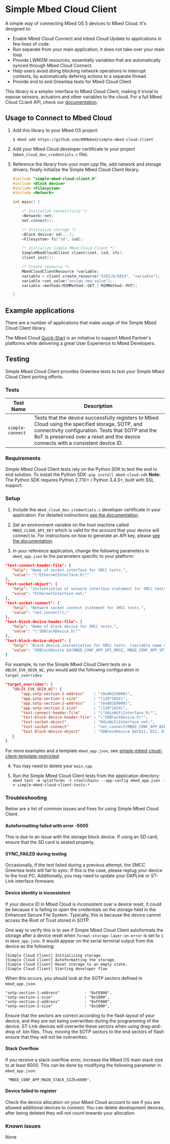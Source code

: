# Simple Mbed Cloud Client

A simple way of connecting Mbed OS 5 devices to Mbed Cloud. It's designed to:

* Enable Mbed Cloud Connect and mbed Cloud Update to applications in few lines of code.
* Run separate from your main application, it does not take over your main loop.
* Provide LWM2M resources, essentially variables that are automatically synced through Mbed Cloud Connect.
* Help users avoid doing blocking network operations in interrupt contexts, by automatically defering actions to a separate thread.
* Provide end to end Greentea tests for Mbed Cloud Client

This library is a simpler interface to Mbed Cloud Client, making it trivial to expose sensors, actuators and other variables to the cloud. For a full Mbed Cloud CLient API, check our [documentation](https://cloud.mbed.com/docs/current/mbed-cloud-client/index.html).

## Usage to Connect to Mbed Cloud

1. Add this library to your Mbed OS project:

    ```
    $ mbed add https://github.com/ARMmbed/simple-mbed-cloud-client
    ```
    
1. Add your Mbed Cloud developer certificate to your project (`mbed_cloud_dev_credentials.c` file).

1. Reference the library from your main.cpp file, add network and storage drivers; finally initialize the Simple Mbed Cloud Client library.

    ```cpp
    #include "simple-mbed-cloud-client.h"
    #include <Block device>
    #include <Filesystem>
    #include <Network>

    int main() {
    
        /* Initialize connectivity */
        <Network> net;
        net.connect();
    
        /* Initialize storage */
        <Block device> sd(...);
        <Filesystem> fs("sd", &sd);

        /* Initialize Simple Mbed Cloud Client */
        SimpleMbedCloudClient client(&net, &sd, &fs);
        client.init();

        /* Create resource */        
        MbedCloudClientResource *variable;
        variable = client.create_resource("3201/0/5853", "variable");
        variable->set_value("assign new value");
        variable->methods(M2MMethod::GET | M2MMethod::PUT);

    }
    ```
   
## Example applications
  
  There are a number of applications that make usage of the Simple Mbed Cloud Client library.
  
  The Mbed Cloud [Quick-Start](https://cloud.mbed.com/quick-start) is an initiative to support Mbed Partner's platforms while delivering a great User Experience to Mbed Developers.  

## Testing

Simple Mbed Cloud Client provides Greentea tests to test your Simple Mbed Cloud Client porting efforts. 

### Tests

| **Test Name** | **Description** |
| ------------- | ------------- |
| `simple-connect` | Tests that the device successfully registers to Mbed Cloud using the specified storage, SOTP, and connectivity configuration. Tests that SOTP and the RoT is preserved over a reset and the device connects with a consistent device ID.  |

### Requirements
 Simple Mbed Cloud Client tests rely on the Python SDK to test the end to end solution. 
 To install the Python SDK:
`pip install mbed-cloud-sdk`
 **Note:** The Python SDK requires Python 2.7.10+ / Python 3.4.3+, built with SSL support.
 
 ### Setup
 
 1. Include the `mbed_cloud_dev_credentials.c` developer certificate in your application. For detailed instructions [see the documentation](https://cloud.mbed.com/docs/current/connecting/provisioning-development-devices.html#creating-and-downloading-a-developer-certificate).
 
 2. Set an environment variable on the host machine called `MBED_CLOUD_API_KEY` which is valid for the account that your device will connect to. For instructions on how to generate an API key, please [see the documentation](https://cloud.mbed.com/docs/current/integrate-web-app/api-keys.html#generating-an-api-key).
 
 3. In your reference application, change the following parameters in `mbed_app.json` to the parameters specific to your platform:
 ```json      
"test-connect-header-file": {
    "help": "Name of socket interface for SMCC tests.",
    "value": "\"EthernetInterface.h\""
},
"test-socket-object": {
    "help": "Instantiation of network interface statement for SMCC tests. (variable name must be net)",
    "value": "EthernetInterface net;"
},
"test-socket-connect": {
    "help": "Network socket connect statement for SMCC tests.",
    "value": "net.connect();"
},
"test-block-device-header-file": {
    "help": "Name of block device for SMCC tests.",
    "value": "\"SDBlockDevice.h\""
},
"test-block-device-object": {
    "help": "Block device instantiation for SMCC tests. (variable name must be bd)",
    "value": "SDBlockDevice bd(MBED_CONF_APP_SPI_MOSI, MBED_CONF_APP_SPI_MISO, MBED_CONF_APP_SPI_CLK, MBED_CONF_APP_SPI_CS);"
}
```
For example, to run the Simple Mbed Cloud Client tests on a `UBLOX_EVK_ODIN_W2`, you would add the following configuration in `target_overrides`:
 ```json
"target_overrides": {
    "UBLOX_EVK_ODIN_W2": {
        "app.sotp-section-1-address"    : "(0x081C0000)",
        "app.sotp-section-1-size"       : "(128*1024)",
        "app.sotp-section-2-address"    : "(0x081E0000)",
        "app.sotp-section-2-size"       : "(128*1024)",
        "test-connect-header-file"      : "\"OdinWiFiInterface.h\"",
        "test-block-device-header-file" : "\"SDBlockDevice.h\"",
        "test-socket-object"            : "OdinWiFiInterface net;",
        "test-socket-connect"           : "net.connect(MBED_CONF_APP_WIFI_SSID, MBED_CONF_APP_WIFI_PASSWORD, NSAPI_SECURITY_WPA_WPA2);",
        "test-block-device-object"      : "SDBlockDevice bd(D11, D12, D13, D9);"
    }
}
```
For more examples and a template `mbed_app.json`, see [simple-mbed-cloud-client-template-restricted](https://github.com/ARMmbed/simple-mbed-cloud-client-template-restricted).

4. You may need to delete your `main.cpp`.

5. Run the Simple Mbed Cloud Client tests from the application directory: 
 ` mbed test -m <platform> -t <toolchain> --app-config mbed_app.json -n simple-mbed-cloud-client-tests-*`
 
### Troubleshooting
Below are a list of common issues and fixes for using Simple Mbed Cloud Client.

#### Autoformatting failed with error -5005
This is due to an issue with the storage block device. If using an SD card, ensure that the SD card is seated properly.

#### SYNC_FAILED during testing
Occasionally, if the test failed during a previous attempt, the SMCC Greentea tests will fail to sync. If this is the case, please replug your device to the host PC. Additionally, you may need to update your DAPLink or ST-Link interface firmware.

#### Device identity is inconsistent
If your device ID in Mbed Cloud is inconsistent over a device reset, it could be because it is failing to open the credentials on the storage held in the Enhanced Secure File System. Typically, this is because the device cannot access the Root of Trust stored in SOTP.

One way to verify this is to see if Simple Mbed Cloud Client autoformats the storage after a device reset when `format-storage-layer-on-error` is set to `1` in `mbed_app.json`.  It would appear on the serial terminal output from the device as the following:
```
[Simple Cloud Client] Initializing storage.
[Simple Cloud Client] Autoformatting the storage.
[Simple Cloud Client] Reset storage to an empty state.
[Simple Cloud Client] Starting developer flow
```

When this occurs, you should look at the SOTP sectors defined in `mbed_app.json`:
```
"sotp-section-1-address"           : "0xFE000",
"sotp-section-1-size"              : "0x1000",
"sotp-section-2-address"           : "0xFF000",
"sotp-section-2-size"              : "0x1000",
```
Ensure that the sectors are correct according to the flash layout of your device, and they are not being overwritten during the programming of the device. ST-Link devices will overwrite these sectors when using drag-and-drop of .bin files. Thus, moving the SOTP sectors to the end sectors of flash ensure that they will not be overwritten.

#### Stack Overflow
If you receive a stack overflow error, increase the Mbed OS main stack size to at least 6000. This can be done by modifying the following parameter in `mbed_app.json`:
```
 "MBED_CONF_APP_MAIN_STACK_SIZE=6000",
```

#### Device failed to register
Check the device allocation on your Mbed Cloud account to see if you are allowed additional devices to connect. You can delete development devices, after being deleted they will not count towards your allocation.


### Known issues

None
